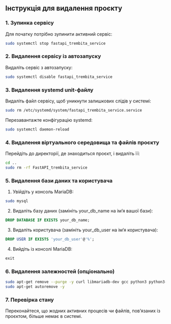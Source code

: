 ## Інструкція для видалення проєкту

### 1. Зупинка сервісу
Для початку потрібно зупинити активний сервіс:
```bash
sudo systemctl stop fastapi_trembita_service
```

### 2. Видалення сервісу із автозапуску
Видаліть сервіс з автозапуску:
```bash
sudo systemctl disable fastapi_trembita_service
```

### 3. Видалення systemd unit-файлу
Видаліть файл сервісу, щоб уникнути залишкових слідів у системі:
```bash
sudo rm /etc/systemd/system/fastapi_trembita_service.service
```
Перезавантажте конфігурацію systemd:
```bash
sudo systemctl daemon-reload
```

### 4. Видалення віртуального середовища та файлів проєкту
Перейдіть до директорії, де знаходиться проєкт, і видаліть її:
```bash
cd ..
sudo rm -rf FastAPI_trembita_service
```

### 5. Видалення бази даних та користувача
1.	Увійдіть у консоль MariaDB:
```bash
sudo mysql
```
2.	Видаліть базу даних (замініть your_db_name на ім’я вашої бази):
```sql
DROP DATABASE IF EXISTS your_db_name;
```

3.	Видаліть користувача (замініть your_db_user на ім’я користувача):
```sql
DROP USER IF EXISTS 'your_db_user'@'%';
```
4.	Вийдіть із консолі MariaDB:
```sql
exit
```

### 6. Видалення залежностей (опціонально)
```bash
sudo apt-get remove --purge -y curl libmariadb-dev gcc python3 python3-venv python3-dev git mariadb-server
sudo apt-get autoremove -y
```

### 7. Перевірка стану
Переконайтеся, що жодних активних процесів чи файлів, пов’язаних із проєктом, більше немає в системі.

